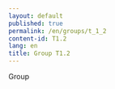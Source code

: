 ```yaml
---
layout: default
published: true
permalink: /en/groups/t_1_2
content-id: T1.2
lang: en
title: Group T1.2
---
```


Group
